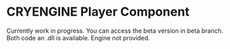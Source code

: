 # CRYENGINE Player Component
 
Currently work in progress. You can access the beta version in beta branch. Both code an .dll is available. Engine not provided.
